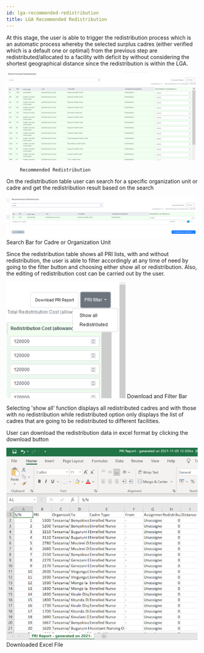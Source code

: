 ```yaml
---
id: lga-recommended-redistribution
title: LGA Recommended Redistribution
---
```


At this stage, the user is able to trigger the redistribution process which is an automatic process whereby the selected surplus cadres (either verified which is a default one or optimal) from the previous step are redistributed/allocated to a facility with deficit by without considering the shortest geographical distance since the redistribution is within the LGA.

![img alt](/img/LGA_Rec_Red1.png)

         Recommended Redistribution

On the redistribution table user can search for a specific organization unit or cadre and get the redistribution result based on the search

![img alt](/img/LGA_Rec_Red2.png)
Search Bar for Cadre or Organization Unit

Since the redistribution table shows all PRI lists, with and without redistribution, the user is able to filter accordingly at any time of need by going to the filter button and choosing either show all or redistribution. Also, the editing of redistribution cost can be carried out by the user.

![img alt](/img/LGA_Rec_Red3.png)
Download and Filter Bar

Selecting 'show all’ function displays all redistributed cadres and with those with no redistribution while redistributed option only displays the list of cadres that are going to be redistributed to different facilities.

User can download the redistribution data in excel format by clicking the download button

![img alt](/img/LGA_Rec_Red4.png)
Downloaded Excel File
